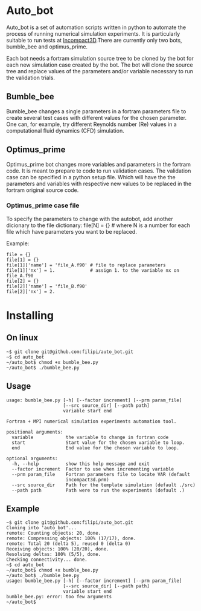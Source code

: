 # Auto_bot #

Auto_bot is a set of automation scripts written in python to automate the process of
running numerical simulation experiments. It is particularly suitable to run tests at
[Incompact3D](https://github.com/xcompact3d).There are currently only two bots,
bumble_bee and optimus_prime.

Each bot needs a fortram simulation source tree to be cloned by the bot for each
new simulation case created by the bot. The bot will clone the source tree and
replace values of the parameters and/or variable necessary to run the validation
trials.

## Bumble_bee ##

Bumble_bee changes a single parameters in a fortram parameters file to create
several test cases with different values for the chosen parameter. One can, 
for example, try different Reynolds number (Re) values in a computational fluid dynamics
(CFD) simulation.

## Optimus_prime ##

Optimus_prime bot changes more variables and parameters in the fortram code.
It is meant to prepare te code to run validation cases. The
validation case can be specified in a python setup file.
Which will have the the parameters and variables with respective
new values to be replaced in the fortram original source code.

### Optimus_prime case file ###

To specify the parameters to change with the autobot,
add another dicionary to the file dictionary:
file[N] = {} # where N is a number for each file
which have parameters you want to be replaced.

Example:
```
file = {}
file[1] = {}
file[1]['name'] = 'file_A.f90' # file to replace parameters
file[1]['nx'] = 1.             # assign 1. to the variable nx on file_A.f90
file[2] = {}
file[2]['name'] = 'file_B.f90'
file[2]['nx'] = 2.
```

# Installing #

## On linux ##

```
~$ git clone git@github.com:filipi/auto_bot.git
~$ cd auto_bot
~/auto_bot$ chmod +x bumble_bee.py
~/auto_bot$ ./bumble_bee.py
```
## Usage ##

```
usage: bumble_bee.py [-h] [--factor increment] [--prm param_file]
                     [--src source_dir] [--path path]
                     variable start end
```

```
Fortran + MPI numerical simulation experiments automation tool.

positional arguments:
  variable            the variable to change in fortran code
  start               Start value for the chosen variable to loop.
  end                 End value for the chosen variable to loop.

optional arguments:
  -h, --help          show this help message and exit
  --factor increment  Factor to use when incrementing variable
  --prm param_file    Fortran parameters file to locate VAR (default
                      incompact3d.prm)
  --src source_dir    Path for the template simulation (default ./src)
  --path path         Path were to run the experiments (default .)

```

## Example ##

```
~$ git clone git@github.com:filipi/auto_bot.git
Cloning into 'auto_bot'...
remote: Counting objects: 20, done.
remote: Compressing objects: 100% (17/17), done.
remote: Total 20 (delta 5), reused 0 (delta 0)
Receiving objects: 100% (20/20), done.
Resolving deltas: 100% (5/5), done.
Checking connectivity... done.
~$ cd auto_bot
~/auto_bot$ chmod +x bumble_bee.py
~/auto_bot$ ./bumble_bee.py
usage: bumble_bee.py [-h] [--factor increment] [--prm param_file]
                     [--src source_dir] [--path path]
                     variable start end
bumble_bee.py: error: too few arguments
~/auto_bot$
```




